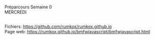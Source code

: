 Préparcours Semaine 0
<br/>
MERCREDI
<br/>
<br/>

Fichiers: https://github.com/rumkox/rumkox.github.io
<br/>
Page web: https://rumkox.github.io/bmfwjavascript/bmfwjavascript.html
